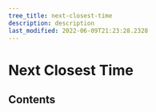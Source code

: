 ```yaml
---
tree_title: next-closest-time
description: description
last_modified: 2022-06-09T21:23:28.2328
---
```


# Next Closest Time

## Contents
